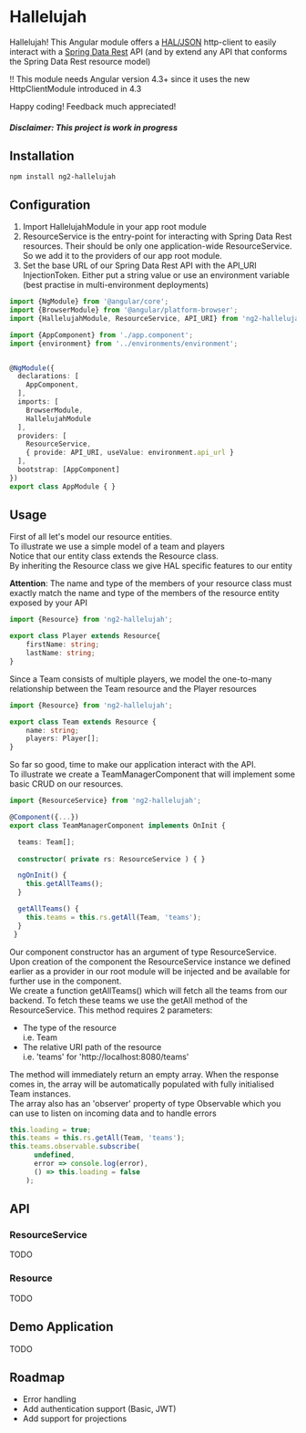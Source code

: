 # Hallelujah

Hallelujah! This Angular module offers a [HAL/JSON](http://stateless.co/hal_specification.html) http-client to easily interact with a [Spring Data Rest](https://projects.spring.io/spring-data-rest) API (and by extend any API that conforms the Spring Data Rest resource model)

!! This module needs Angular version 4.3+ since it uses the new HttpClientModule introduced in 4.3

Happy coding! Feedback much appreciated!

##### Disclaimer: This project is work in progress

## Installation
```
npm install ng2-hallelujah
```
## Configuration

1. Import HallelujahModule in your app root module
2. ResourceService is the entry-point for interacting with Spring Data Rest resources. Their should be only one application-wide ResourceService. So we add it to the providers of our app root module.
3. Set the base URL of our Spring Data Rest API with the API_URI InjectionToken. Either put a string value or use an environment variable (best practise in multi-environment deployments)

```typescript
import {NgModule} from '@angular/core';
import {BrowserModule} from '@angular/platform-browser';
import {HallelujahModule, ResourceService, API_URI} from 'ng2-hallelujah';

import {AppComponent} from './app.component';
import {environment} from '../environments/environment';


@NgModule({
  declarations: [
    AppComponent,
  ],
  imports: [
    BrowserModule,
    HallelujahModule
  ],
  providers: [
    ResourceService,
    { provide: API_URI, useValue: environment.api_url }
  ],
  bootstrap: [AppComponent]
})
export class AppModule { }
``` 

## Usage
First of all let's model our resource entities.  
To illustrate we use a simple model of a team and players  
Notice that our entity class extends the Resource class.  
By inheriting the Resource class we give HAL specific features to our entity 

**Attention**: The name and type of the members of your resource class must exactly match the name and type of the members of the resource entity exposed by your API  

```typescript
import {Resource} from 'ng2-hallelujah';

export class Player extends Resource{
    firstName: string;
    lastName: string;   
}
```
Since a Team consists of multiple players, we model the one-to-many relationship between the Team resource and the Player resources
```typescript
import {Resource} from 'ng2-hallelujah';

export class Team extends Resource {
    name: string;
    players: Player[];
}
```
So far so good, time to make our application interact with the API.  
To illustrate we create a TeamManagerComponent that will implement some basic CRUD on our resources.

```typescript
import {ResourceService} from 'ng2-hallelujah';

@Component({...})
export class TeamManagerComponent implements OnInit {

  teams: Team[];
    
  constructor( private rs: ResourceService ) { }

  ngOnInit() {
    this.getAllTeams();
  }

  getAllTeams() {
    this.teams = this.rs.getAll(Team, 'teams');
  }
 }
```
Our component constructor has an argument of type ResourceService. Upon creation of the component the ResourceService instance we defined earlier as a provider in our root module will be injected and be available for further use in the component.  
We create a function getAllTeams() which will fetch all the teams from our backend.
To fetch these teams we use the getAll method of the ResourceService. This method requires 2 parameters:  
+ The type of the resource  
  i.e. Team
+ The relative URI path of the resource  
  i.e. 'teams' for 'http://localhost:8080/teams'

The method will immediately return an empty array. When the response comes in, the array will be automatically populated with fully initialised Team instances.  
The array also has an 'observer' property of type Observable<Team> which you can use to listen on incoming data and to handle errors

```typescript
this.loading = true;
this.teams = this.rs.getAll(Team, 'teams');
this.teams.observable.subscribe(
      undefined,
      error => console.log(error),
      () => this.loading = false
    );
``` 

## API
### ResourceService
TODO
### Resource
TODO
 
## Demo Application
TODO

## Roadmap

+ Error handling
+ Add authentication support (Basic, JWT)
+ Add support for projections
